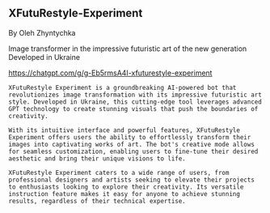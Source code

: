 ## XFutuRestyle-Experiment

By Oleh Zhyntychka

Image transformer in the impressive futuristic art of the new generation Developed in Ukraine

https://chatgpt.com/g/g-Eb5rmsA4I-xfuturestyle-experiment

```
XFutuRestyle Experiment is a groundbreaking AI-powered bot that revolutionizes image transformation with its impressive futuristic art style. Developed in Ukraine, this cutting-edge tool leverages advanced GPT technology to create stunning visuals that push the boundaries of creativity.

With its intuitive interface and powerful features, XFutuRestyle Experiment offers users the ability to effortlessly transform their images into captivating works of art. The bot's creative mode allows for seamless customization, enabling users to fine-tune their desired aesthetic and bring their unique visions to life.

XFutuRestyle Experiment caters to a wide range of users, from professional designers and artists seeking to elevate their projects to enthusiasts looking to explore their creativity. Its versatile instruction feature makes it easy for anyone to achieve stunning results, regardless of their technical expertise.
```
